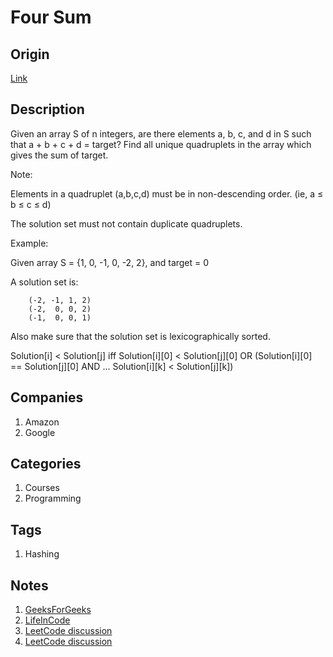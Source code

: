 # Four Sum

## Origin

[Link](https://www.interviewbit.com/problems/4-sum/)

## Description

Given an array S of n integers, are there elements a, b, c, and d in S such that a + b + c + d = target? Find all unique quadruplets in the array which gives the sum of target.

Note:

Elements in a quadruplet (a,b,c,d) must be in non-descending order. (ie, a ≤ b ≤ c ≤ d)

The solution set must not contain duplicate quadruplets.

Example:

Given array S = {1, 0, -1, 0, -2, 2}, and target = 0

A solution set is:

```text
    (-2, -1, 1, 2)
    (-2,  0, 0, 2)
    (-1,  0, 0, 1)
```

Also make sure that the solution set is lexicographically sorted.

Solution[i] < Solution[j] iff Solution[i][0] < Solution[j][0] OR (Solution[i][0] == Solution[j][0] AND ... Solution[i][k] < Solution[j][k])

## Companies

1. Amazon
1. Google

## Categories

1. Courses
1. Programming

## Tags

1. Hashing

## Notes

1. [GeeksForGeeks](https://www.geeksforgeeks.org/find-four-elements-that-sum-to-a-given-value-set-2/)
1. [LifeInCode](http://www.lifeincode.net/programming/leetcode-two-sum-3-sum-3-sum-closest-and-4-sum-java/)
1. [LeetCode discussion](https://leetcode.com/problems/4sum/discuss/8547/7ms-java-code-win-over-100)
1. [LeetCode discussion](https://leetcode.com/problems/4sum/discuss/8609/My-solution-generalized-for-kSums-in-JAVA)